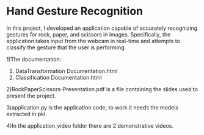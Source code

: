 # Hand Gesture Recognition
In this project, I developed an application capable of accurately recognizing gestures for rock, paper, and scissors in images.
Specifically, the application takes input from the webcam in real-time and attempts to classify the gesture that the user is performing.

1)The documentation:
  1) DataTransformation Documentation.html
  2) Classification Documentation.html

2)RockPaperScissors-Presentation.pdf is a file containing the slides used to present the project.

3)application.py is the application code, to work it needs the models extracted in pkl.

4)In the application_video folder there are 2 demonstrative videos.
